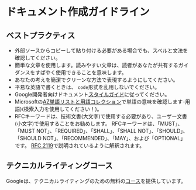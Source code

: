 # ドキュメント作成ガイドライン

## ベストプラクティス

+ 外部ソースからコピーして貼り付ける必要がある場合でも、スペルと文法を確認してください。
+ 簡単な文章を使用します。読みやすい文章は、読者があなたが共有するガイダンスをすばやく使用できることを意味します。
+ あなたの考えを簡潔でクリーンな方法で表現するようにしてください。
+ 平易な英語で書くときは、 `code`形式を乱用しないでください。
+ Google開発者向けドキュメント[スタイルガイド](https://developers.google.com/style)に従ってください。
+ Microsoftの[AZ単語リストと用語コレクション](https://docs.microsoft.com/en-us/style-guide/az-word-list-term-collections/term-collections/accessibility)で単語の意味を確認します-用語)(検索入力を使用してください！)。
+ RFCキーワードは、技術文書(大文字)で使用する必要があり、ユーザー文書(小文字)で使用することをお勧めします。 RFCキーワードは、「MUST」、「MUST NOT」、「REQUIRED」、「SHALL」、「SHALL NOT」、「SHOULD」、「SHOULD NOT」、「RECOMMENDED」、「MAY」、および「OPTIONAL」です。 [RFC 2119](https://datatracker.ietf.org/doc/html/rfc2119)で説明されているように解釈されます。

## テクニカルライティングコース

Googleは、テクニカルライティングのための無料の[コース](https://developers.google.com/tech-writing/overview)を提供しています。